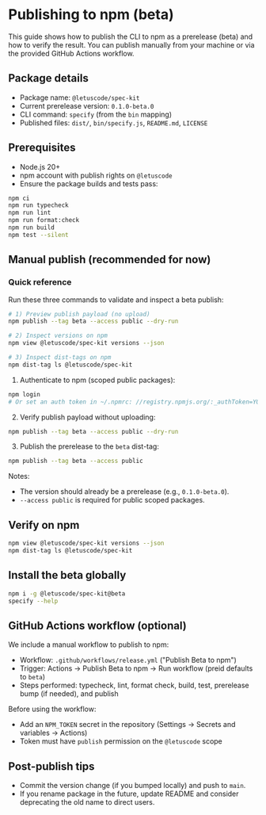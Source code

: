 # Publishing to npm (beta)

This guide shows how to publish the CLI to npm as a prerelease (beta) and how to verify the result. You can publish manually from your machine or via the provided GitHub Actions workflow.

## Package details

- Package name: `@letuscode/spec-kit`
- Current prerelease version: `0.1.0-beta.0`
- CLI command: `specify` (from the `bin` mapping)
- Published files: `dist/`, `bin/specify.js`, `README.md`, `LICENSE`

## Prerequisites

- Node.js 20+
- npm account with publish rights on `@letuscode`
- Ensure the package builds and tests pass:

```bash
npm ci
npm run typecheck
npm run lint
npm run format:check
npm run build
npm test --silent
```

## Manual publish (recommended for now)

### Quick reference

Run these three commands to validate and inspect a beta publish:

```bash
# 1) Preview publish payload (no upload)
npm publish --tag beta --access public --dry-run

# 2) Inspect versions on npm
npm view @letuscode/spec-kit versions --json

# 3) Inspect dist-tags on npm
npm dist-tag ls @letuscode/spec-kit
```

1. Authenticate to npm (scoped public packages):

```bash
npm login
# Or set an auth token in ~/.npmrc: //registry.npmjs.org/:_authToken=YOUR_TOKEN
```

2. Verify publish payload without uploading:

```bash
npm publish --tag beta --access public --dry-run
```

3. Publish the prerelease to the `beta` dist-tag:

```bash
npm publish --tag beta --access public
```

Notes:

- The version should already be a prerelease (e.g., `0.1.0-beta.0`).
- `--access public` is required for public scoped packages.

## Verify on npm

```bash
npm view @letuscode/spec-kit versions --json
npm dist-tag ls @letuscode/spec-kit
```

## Install the beta globally

```bash
npm i -g @letuscode/spec-kit@beta
specify --help
```

## GitHub Actions workflow (optional)

We include a manual workflow to publish to npm:

- Workflow: `.github/workflows/release.yml` ("Publish Beta to npm")
- Trigger: Actions → Publish Beta to npm → Run workflow (preid defaults to `beta`)
- Steps performed: typecheck, lint, format check, build, test, prerelease bump (if needed), and publish

Before using the workflow:

- Add an `NPM_TOKEN` secret in the repository (Settings → Secrets and variables → Actions)
- Token must have `publish` permission on the `@letuscode` scope

## Post-publish tips

- Commit the version change (if you bumped locally) and push to `main`.
- If you rename package in the future, update README and consider deprecating the old name to direct users.
